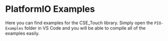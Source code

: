 

# PlatformIO Examples

Here you can find examples for the CSE_Touch library. Simply open the `PIO-Examples` folder in VS Code and you will be able to compile all of the examples easily.

